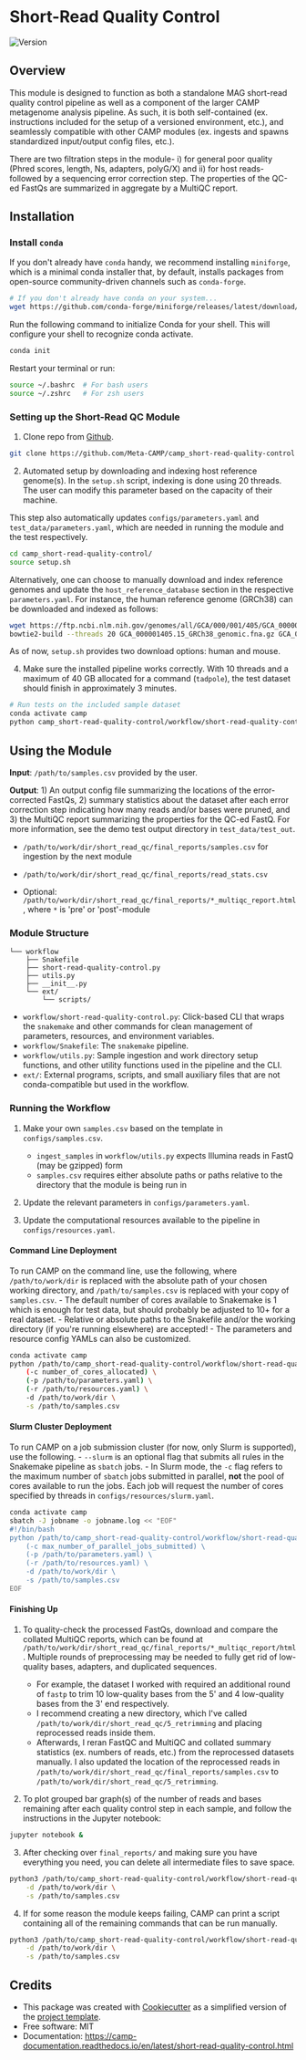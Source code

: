 # Short-Read Quality Control

![Version](https://img.shields.io/badge/version-0.13.0-brightgreen)

<!-- [![Documentation Status](https://img.shields.io/readthedocs/camp_short-read-quality-control)](https://camp-documentation.readthedocs.io/en/latest/shortreadqc/index.html) -->

## Overview

This module is designed to function as both a standalone MAG short-read quality control pipeline as well as a component of the larger CAMP metagenome analysis pipeline. As such, it is both self-contained (ex. instructions included for the setup of a versioned environment, etc.), and seamlessly compatible with other CAMP modules (ex. ingests and spawns standardized input/output config files, etc.). 

There are two filtration steps in the module- i) for general poor quality (Phred scores, length, Ns, adapters, polyG/X) and ii) for host reads- followed by a sequencing error correction step. The properties of the QC-ed FastQs are summarized in aggregate by a MultiQC report. 

## Installation

### Install `conda`

If you don't already have `conda` handy, we recommend installing `miniforge`, which is a minimal conda installer that, by default, installs packages from open-source community-driven channels such as `conda-forge`.
```Bash
# If you don't already have conda on your system...
wget https://github.com/conda-forge/miniforge/releases/latest/download/Miniforge3-Linux-x86_64.sh
```

Run the following command to initialize Conda for your shell. This will configure your shell to recognize conda activate. 
```Bash
conda init
```

Restart your terminal or run:
```Bash
source ~/.bashrc  # For bash users
source ~/.zshrc   # For zsh users
```
### Setting up the Short-Read QC Module

1. Clone repo from [Github](<https://github.com/Meta-CAMP/camp_short-read-quality-control>).
```Bash
git clone https://github.com/Meta-CAMP/camp_short-read-quality-control
```

2. Automated setup by downloading and indexing host reference genome(s). In the `setup.sh` script, indexing is done using 20 threads. The user can modify this parameter based on the capacity of their machine.

This step also automatically updates `configs/parameters.yaml` and `test_data/parameters.yaml`, which are needed in running the module and the test respectively. 
```Bash
cd camp_short-read-quality-control/
source setup.sh
```

Alternatively, one can choose to manually download and index reference genomes and update the `host_reference_database` section in the respective `parameters.yaml`. 
For instance, the human reference genome (GRCh38) can be downloaded and indexed as follows:
```Bash
wget https://ftp.ncbi.nlm.nih.gov/genomes/all/GCA/000/001/405/GCA_000001405.15_GRCh38/GCA_000001405.15_GRCh38_genomic.fna.gz
bowtie2-build --threads 20 GCA_000001405.15_GRCh38_genomic.fna.gz GCA_000001405.15_GRCh38_genomic
```
As of now, `setup.sh` provides two download options: human and mouse.

4. Make sure the installed pipeline works correctly. With 10 threads and a maximum of 40 GB allocated for a command (`tadpole`), the test dataset should finish in approximately 3 minutes.
```Bash
# Run tests on the included sample dataset
conda activate camp
python camp_short-read-quality-control/workflow/short-read-quality-control.py test
```

## Using the Module

**Input**: `/path/to/samples.csv` provided by the user.

**Output**: 1) An output config file summarizing the locations of the error-corrected FastQs, 2) summary statistics about the dataset after each error correction step indicating how many reads and/or bases were pruned, and 3) the MultiQC report summarizing the properties for the QC-ed FastQ. For more information, see the demo test output directory in `test_data/test_out`. 

- `/path/to/work/dir/short_read_qc/final_reports/samples.csv` for ingestion by the next module

- `/path/to/work/dir/short_read_qc/final_reports/read_stats.csv`

- Optional: `/path/to/work/dir/short_read_qc/final_reports/*_multiqc_report.html`, where `*` is 'pre' or 'post'-module

### Module Structure
```
└── workflow
    ├── Snakefile
    ├── short-read-quality-control.py
    ├── utils.py
    ├── __init__.py
    └── ext/
        └── scripts/
```
- `workflow/short-read-quality-control.py`: Click-based CLI that wraps the `snakemake` and other commands for clean management of parameters, resources, and environment variables.
- `workflow/Snakefile`: The `snakemake` pipeline. 
- `workflow/utils.py`: Sample ingestion and work directory setup functions, and other utility functions used in the pipeline and the CLI.
- `ext/`: External programs, scripts, and small auxiliary files that are not conda-compatible but used in the workflow.

### Running the Workflow

1. Make your own `samples.csv` based on the template in `configs/samples.csv`.
    - `ingest_samples` in `workflow/utils.py` expects Illumina reads in FastQ (may be gzipped) form 
    - `samples.csv` requires either absolute paths or paths relative to the directory that the module is being run in

2. Update the relevant parameters in `configs/parameters.yaml`.

3. Update the computational resources available to the pipeline in `configs/resources.yaml`. 

#### Command Line Deployment

To run CAMP on the command line, use the following, where `/path/to/work/dir` is replaced with the absolute path of your chosen working directory, and `/path/to/samples.csv` is replaced with your copy of `samples.csv`. 
    - The default number of cores available to Snakemake is 1 which is enough for test data, but should probably be adjusted to 10+ for a real dataset.
    - Relative or absolute paths to the Snakefile and/or the working directory (if you're running elsewhere) are accepted!
    - The parameters and resource config YAMLs can also be customized.
```Bash
conda activate camp
python /path/to/camp_short-read-quality-control/workflow/short-read-quality-control.py \
    (-c number_of_cores_allocated) \
    (-p /path/to/parameters.yaml) \
    (-r /path/to/resources.yaml) \
    -d /path/to/work/dir \
    -s /path/to/samples.csv
```

#### Slurm Cluster Deployment

To run CAMP on a job submission cluster (for now, only Slurm is supported), use the following.
    - `--slurm` is an optional flag that submits all rules in the Snakemake pipeline as `sbatch` jobs. 
    - In Slurm mode, the `-c` flag refers to the maximum number of `sbatch` jobs submitted in parallel, **not** the pool of cores available to run the jobs. Each job will request the number of cores specified by threads in `configs/resources/slurm.yaml`.
```Bash
conda activate camp
sbatch -J jobname -o jobname.log << "EOF"
#!/bin/bash
python /path/to/camp_short-read-quality-control/workflow/short-read-quality-control.py --slurm \
    (-c max_number_of_parallel_jobs_submitted) \
    (-p /path/to/parameters.yaml) \
    (-r /path/to/resources.yaml) \
    -d /path/to/work/dir \
    -s /path/to/samples.csv
EOF
```

#### Finishing Up

1. To quality-check the processed FastQs, download and compare the collated MultiQC reports, which can be found at `/path/to/work/dir/short_read_qc/final_reports/*_multiqc_report/html`. Multiple rounds of preprocessing may be needed to fully get rid of low-quality bases, adapters, and duplicated sequences. 
    - For example, the dataset I worked with required an additional round of `fastp` to trim 10 low-quality bases from the 5' and 4 low-quality bases from the 3' end respectively. 
    - I recommend creating a new directory, which I've called `/path/to/work/dir/short_read_qc/5_retrimming` and placing reprocessed reads inside them. 
    - Afterwards, I reran FastQC and MultiQC and collated summary statistics (ex. numbers of reads, etc.) from the reprocessed datasets manually. I also updated the location of the reprocessed reads in `/path/to/work/dir/short_read_qc/final_reports/samples.csv` to `/path/to/work/dir/short_read_qc/5_retrimming`.

2. To plot grouped bar graph(s) of the number of reads and bases remaining after each quality control step in each sample, and follow the instructions in the Jupyter notebook:
```Bash
jupyter notebook &
```

3. After checking over `final_reports/` and making sure you have everything you need, you can delete all intermediate files to save space. 
```Bash
python3 /path/to/camp_short-read-quality-control/workflow/short-read-quality-control.py cleanup \
    -d /path/to/work/dir \
    -s /path/to/samples.csv
```

4. If for some reason the module keeps failing, CAMP can print a script containing all of the remaining commands that can be run manually. 
```Bash
python3 /path/to/camp_short-read-quality-control/workflow/short-read-quality-control.py --dry_run \
    -d /path/to/work/dir \
    -s /path/to/samples.csv
```

## Credits

- This package was created with [Cookiecutter](https://github.com/cookiecutter/cookiecutter>) as a simplified version of the [project template](https://github.com/audreyr/cookiecutter-pypackage>).
- Free software: MIT
- Documentation: https://camp-documentation.readthedocs.io/en/latest/short-read-quality-control.html



